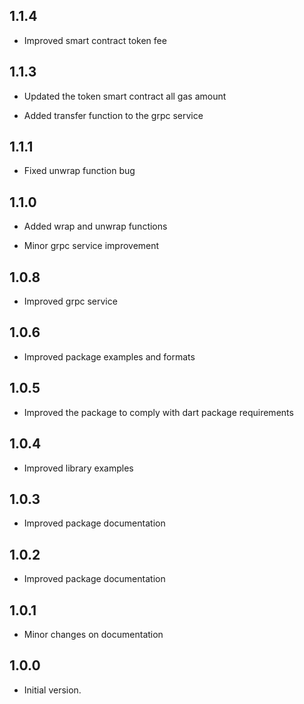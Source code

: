 
## 1.1.4

- Improved smart contract token fee

## 1.1.3

- Updated the token smart contract all gas amount


- Added transfer function to the grpc service

## 1.1.1

- Fixed unwrap function bug

## 1.1.0

- Added wrap and unwrap functions


- Minor grpc service improvement

## 1.0.8

- Improved grpc service


## 1.0.6

- Improved package examples and formats

## 1.0.5

- Improved the package to comply with dart package requirements

## 1.0.4

- Improved library examples

## 1.0.3

- Improved package documentation

## 1.0.2

- Improved package documentation
## 1.0.1

- Minor changes on documentation


## 1.0.0

- Initial version.
